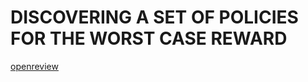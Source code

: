 # DISCOVERING A SET OF POLICIES FOR THE WORST CASE REWARD



[openreview](https://openreview.net/forum?id=PUkhWz65dy5)
